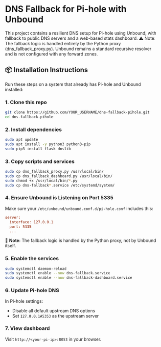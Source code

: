 # DNS Fallback for Pi-hole with Unbound

This project contains a resilient DNS setup for Pi-hole using Unbound, with fallback to public DNS servers and a web-based stats dashboard.
⚠️ Note: The fallback logic is handled entirely by the Python proxy (dns_fallback_proxy.py). Unbound remains a standard recursive resolver and is not configured with any forward zones.

## 📦 Installation Instructions

Run these steps on a system that already has Pi-hole and Unbound installed:

### 1. Clone this repo

```bash
git clone https://github.com/YOUR_USERNAME/dns-fallback-pihole.git
cd dns-fallback-pihole
```

### 2. Install dependencies

```bash
sudo apt update
sudo apt install -y python3 python3-pip
sudo pip3 install flask dnslib
```

### 3. Copy scripts and services

```bash
sudo cp dns_fallback_proxy.py /usr/local/bin/
sudo cp dns_fallback_dashboard.py /usr/local/bin/
sudo chmod +x /usr/local/bin/*.py
sudo cp dns-fallback*.service /etc/systemd/system/
```

### 4. Ensure Unbound is Listening on Port 5335

Make sure your `/etc/unbound/unbound.conf.d/pi-hole.conf` includes this:

```ini
server:
  interface: 127.0.0.1
  port: 5335
  ...
```

🔁 **Note:** The fallback logic is handled by the Python proxy, not by Unbound itself.

### 5. Enable the services

```bash
sudo systemctl daemon-reload
sudo systemctl enable --now dns-fallback.service
sudo systemctl enable --now dns-fallback-dashboard.service
```

### 6. Update Pi-hole DNS

In Pi-hole settings:
- Disable all default upstream DNS options
- Set `127.0.0.1#5353` as the upstream server

### 7. View dashboard

Visit `http://<your-pi-ip>:8053` in your browser.
